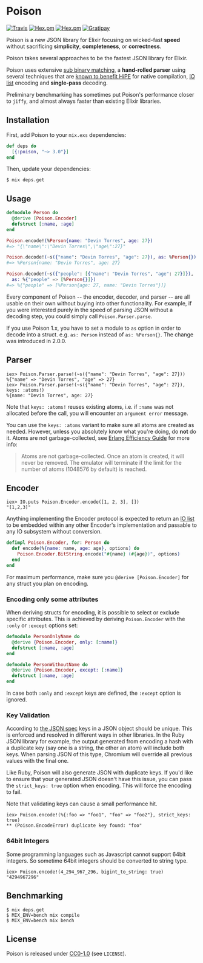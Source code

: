 # Poison

[![Travis](https://img.shields.io/travis/devinus/poison.svg?style=flat-square)](https://travis-ci.org/devinus/poison)
[![Hex.pm](https://img.shields.io/hexpm/v/poison.svg?style=flat-square)](https://hex.pm/packages/poison)
[![Hex.pm](https://img.shields.io/hexpm/dt/poison.svg?style=flat-square)](https://hex.pm/packages/poison)
[![Gratipay](https://img.shields.io/gratipay/devinus.svg?style=flat-square)](https://gratipay.com/devinus)

Poison is a new JSON library for Elixir focusing on wicked-fast **speed**
without sacrificing **simplicity**, **completeness**, or **correctness**.

Poison takes several approaches to be the fastest JSON library for Elixir.

Poison uses extensive [sub binary matching][1], a **hand-rolled parser** using
several techniques that are [known to benefit HiPE][2] for native compilation,
[IO list][3] encoding and **single-pass** decoding.

Preliminary benchmarking has sometimes put Poison's performance closer to
`jiffy`, and almost always faster than existing Elixir libraries.

## Installation

First, add Poison to your `mix.exs` dependencies:

```elixir
def deps do
  [{:poison, "~> 3.0"}]
end
```

Then, update your dependencies:

```sh-session
$ mix deps.get
```

## Usage

```elixir
defmodule Person do
  @derive [Poison.Encoder]
  defstruct [:name, :age]
end

Poison.encode!(%Person{name: "Devin Torres", age: 27})
#=> "{\"name\":\"Devin Torres\",\"age\":27}"

Poison.decode!(~s({"name": "Devin Torres", "age": 27}), as: %Person{})
#=> %Person{name: "Devin Torres", age: 27}

Poison.decode!(~s({"people": [{"name": "Devin Torres", "age": 27}]}),
  as: %{"people" => [%Person{}]})
#=> %{"people" => [%Person{age: 27, name: "Devin Torres"}]}
```

Every component of Poison -- the encoder, decoder, and parser -- are all usable
on their own without buying into other functionality. For example, if you were
interested purely in the speed of parsing JSON without a decoding step, you
could simply call `Poison.Parser.parse`.

If you use Poison 1.x, you have to set a module to `as` option in order to
decode into a struct. e.g. `as: Person` instead of `as: %Person{}`. The change
was introduced in 2.0.0.

## Parser

```iex
iex> Poison.Parser.parse!(~s({"name": "Devin Torres", "age": 27}))
%{"name" => "Devin Torres", "age" => 27}
iex> Poison.Parser.parse!(~s({"name": "Devin Torres", "age": 27}), keys: :atoms!)
%{name: "Devin Torres", age: 27}
```

Note that `keys: :atoms!` reuses existing atoms, i.e. if `:name` was not
allocated before the call, you will encounter an `argument error` message.

You can use the `keys: :atoms` variant to make sure all atoms are created as
needed.  However, unless you absolutely know what you're doing, do **not** do
it.  Atoms are not garbage-collected, see
[Erlang Efficiency Guide](http://www.erlang.org/doc/efficiency_guide/commoncaveats.html)
for more info:

> Atoms are not garbage-collected. Once an atom is created, it will never be
> removed. The emulator will terminate if the limit for the number of atoms
> (1048576 by default) is reached.

## Encoder

```iex
iex> IO.puts Poison.Encoder.encode([1, 2, 3], [])
"[1,2,3]"
```

Anything implementing the Encoder protocol is expected to return an
[IO list][4] to be embedded within any other Encoder's implementation and
passable to any IO subsystem without conversion.

```elixir
defimpl Poison.Encoder, for: Person do
  def encode(%{name: name, age: age}, options) do
    Poison.Encoder.BitString.encode("#{name} (#{age})", options)
  end
end
```

For maximum performance, make sure you `@derive [Poison.Encoder]` for any struct
you plan on encoding.

### Encoding only some attributes

When deriving structs for encoding, it is possible to select or exclude specific
attributes. This is achieved by deriving `Poison.Encoder` with the `:only` or
`:except` options set:

```elixir
defmodule PersonOnlyName do
  @derive {Poison.Encoder, only: [:name]}
  defstruct [:name, :age]
end

defmodule PersonWithoutName do
  @derive {Poison.Encoder, except: [:name]}
  defstruct [:name, :age]
end
```

In case both `:only` and `:except` keys are defined, the `:except` option is
ignored.

### Key Validation

According to [the JSON spec](https://tools.ietf.org/html/rfc7159#section-4) keys
in a JSON object should be unique. This is enforced and resolved in different
ways in other libraries. In the Ruby JSON library for example, the output
generated from encoding a hash with a duplicate key (say one is a string, the
other an atom) will include both keys. When parsing JSON of this type, Chromium
will override all previous values with the final one.

Like Ruby, Poison will also generate JSON with duplicate keys. If you'd like to
ensure that your generated JSON doesn't have this issue, you can pass the
`strict_keys: true` option when encoding. This will force the encoding to fail.

Note that validating keys can cause a small performance hit.

```iex
iex> Poison.encode!(%{:foo => "foo1", "foo" => "foo2"}, strict_keys: true)
** (Poison.EncodeError) duplicate key found: "foo"
```

### 64bit Integers

Some programming languages such as Javascript cannot support 64bit integers.
So sometime 64bit integers should be converted to string type.

```iex
iex> Poison.encode!(4_294_967_296, bigint_to_string: true)
"4294967296"
```


## Benchmarking

```sh-session
$ mix deps.get
$ MIX_ENV=bench mix compile
$ MIX_ENV=bench mix bench
```

## License

Poison is released under [CC0-1.0][5] (see `LICENSE`).

[1]: http://www.erlang.org/euc/07/papers/1700Gustafsson.pdf
[2]: http://www.erlang.org/workshop/2003/paper/p36-sagonas.pdf
[3]: http://jlouisramblings.blogspot.com/2013/07/problematic-traits-in-erlang.html
[4]: http://prog21.dadgum.com/70.html
[5]: https://creativecommons.org/publicdomain/zero/1.0/
